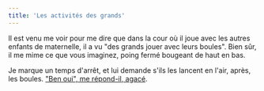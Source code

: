 ```yaml
---
title: 'Les activités des grands'
---
```


Il est venu me voir pour me dire que dans la cour où il joue avec les autres enfants de maternelle, il a vu "des grands jouer avec leurs boules". Bien sûr, il me mime ce que vous imaginez, poing fermé bougeant de haut en bas.

Je marque un temps d'arrêt, et lui demande s'ils les lancent en l'air, après, les boules. ["Ben oui", me répond-il, agacé](https://media.giphy.com/media/ufNg4TNoNseVa/giphy.gif).
